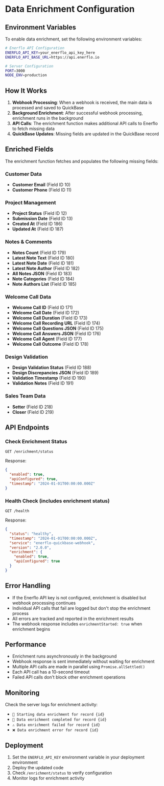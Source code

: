 # Data Enrichment Configuration

## Environment Variables

To enable data enrichment, set the following environment variables:

```bash
# Enerflo API Configuration
ENERFLO_API_KEY=your_enerflo_api_key_here
ENERFLO_API_BASE_URL=https://api.enerflo.io

# Server Configuration
PORT=3000
NODE_ENV=production
```

## How It Works

1. **Webhook Processing**: When a webhook is received, the main data is processed and saved to QuickBase
2. **Background Enrichment**: After successful webhook processing, enrichment runs in the background
3. **API Calls**: The enrichment function makes additional API calls to Enerflo to fetch missing data
4. **QuickBase Updates**: Missing fields are updated in the QuickBase record

## Enriched Fields

The enrichment function fetches and populates the following missing fields:

### Customer Data
- **Customer Email** (Field ID 10)
- **Customer Phone** (Field ID 11)

### Project Management
- **Project Status** (Field ID 12)
- **Submission Date** (Field ID 13)
- **Created At** (Field ID 186)
- **Updated At** (Field ID 187)

### Notes & Comments
- **Notes Count** (Field ID 179)
- **Latest Note Text** (Field ID 180)
- **Latest Note Date** (Field ID 181)
- **Latest Note Author** (Field ID 182)
- **All Notes JSON** (Field ID 183)
- **Note Categories** (Field ID 184)
- **Note Authors List** (Field ID 185)

### Welcome Call Data
- **Welcome Call ID** (Field ID 171)
- **Welcome Call Date** (Field ID 172)
- **Welcome Call Duration** (Field ID 173)
- **Welcome Call Recording URL** (Field ID 174)
- **Welcome Call Questions JSON** (Field ID 175)
- **Welcome Call Answers JSON** (Field ID 176)
- **Welcome Call Agent** (Field ID 177)
- **Welcome Call Outcome** (Field ID 178)

### Design Validation
- **Design Validation Status** (Field ID 188)
- **Design Discrepancies JSON** (Field ID 189)
- **Validation Timestamp** (Field ID 190)
- **Validation Notes** (Field ID 191)

### Sales Team Data
- **Setter** (Field ID 218)
- **Closer** (Field ID 219)

## API Endpoints

### Check Enrichment Status
```
GET /enrichment/status
```

Response:
```json
{
  "enabled": true,
  "apiConfigured": true,
  "timestamp": "2024-01-01T00:00:00.000Z"
}
```

### Health Check (includes enrichment status)
```
GET /health
```

Response:
```json
{
  "status": "healthy",
  "timestamp": "2024-01-01T00:00:00.000Z",
  "service": "enerflo-quickbase-webhook",
  "version": "2.0.0",
  "enrichment": {
    "enabled": true,
    "apiConfigured": true
  }
}
```

## Error Handling

- If the Enerflo API key is not configured, enrichment is disabled but webhook processing continues
- Individual API calls that fail are logged but don't stop the enrichment process
- All errors are tracked and reported in the enrichment results
- The webhook response includes `enrichmentStarted: true` when enrichment begins

## Performance

- Enrichment runs asynchronously in the background
- Webhook response is sent immediately without waiting for enrichment
- Multiple API calls are made in parallel using `Promise.allSettled()`
- Each API call has a 10-second timeout
- Failed API calls don't block other enrichment operations

## Monitoring

Check the server logs for enrichment activity:
- `🔄 Starting data enrichment for record {id}`
- `🎯 Data enrichment completed for record {id}`
- `⚠️ Data enrichment failed for record {id}`
- `❌ Data enrichment error for record {id}`

## Deployment

1. Set the `ENERFLO_API_KEY` environment variable in your deployment environment
2. Deploy the updated code
3. Check `/enrichment/status` to verify configuration
4. Monitor logs for enrichment activity
